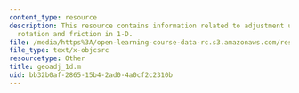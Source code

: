 ```yaml
---
content_type: resource
description: This resource contains information related to adjustment under gravity,
  rotation and friction in 1-D.
file: /media/https%3A/open-learning-course-data-rc.s3.amazonaws.com/res-12-001-topics-in-fluid-dynamics-spring-2010/bb32b0af286515b42ad04a0cf2c2310b_geoadj_1d.m
file_type: text/x-objcsrc
resourcetype: Other
title: geoadj_1d.m
uid: bb32b0af-2865-15b4-2ad0-4a0cf2c2310b
---
```

